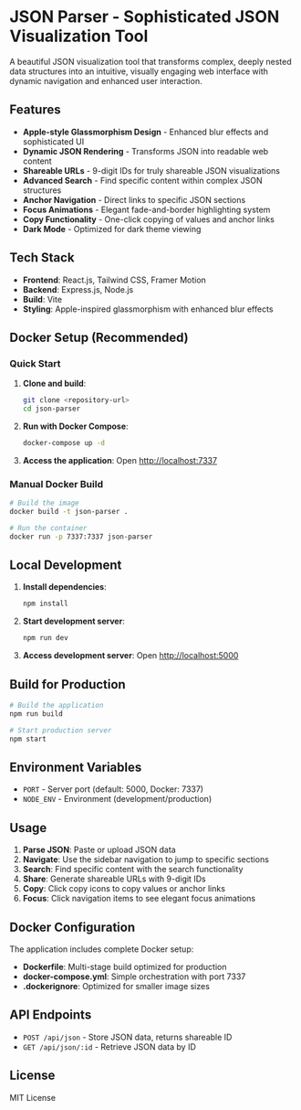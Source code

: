 # JSON Parser - Sophisticated JSON Visualization Tool

A beautiful JSON visualization tool that transforms complex, deeply nested data structures into an intuitive, visually engaging web interface with dynamic navigation and enhanced user interaction.

## Features

- **Apple-style Glassmorphism Design** - Enhanced blur effects and sophisticated UI
- **Dynamic JSON Rendering** - Transforms JSON into readable web content
- **Shareable URLs** - 9-digit IDs for truly shareable JSON visualizations
- **Advanced Search** - Find specific content within complex JSON structures
- **Anchor Navigation** - Direct links to specific JSON sections
- **Focus Animations** - Elegant fade-and-border highlighting system
- **Copy Functionality** - One-click copying of values and anchor links
- **Dark Mode** - Optimized for dark theme viewing

## Tech Stack

- **Frontend**: React.js, Tailwind CSS, Framer Motion
- **Backend**: Express.js, Node.js
- **Build**: Vite
- **Styling**: Apple-inspired glassmorphism with enhanced blur effects

## Docker Setup (Recommended)

### Quick Start

1. **Clone and build**:
   ```bash
   git clone <repository-url>
   cd json-parser
   ```

2. **Run with Docker Compose**:
   ```bash
   docker-compose up -d
   ```

3. **Access the application**:
   Open [http://localhost:7337](http://localhost:7337)

### Manual Docker Build

```bash
# Build the image
docker build -t json-parser .

# Run the container
docker run -p 7337:7337 json-parser
```

## Local Development

1. **Install dependencies**:
   ```bash
   npm install
   ```

2. **Start development server**:
   ```bash
   npm run dev
   ```

3. **Access development server**:
   Open [http://localhost:5000](http://localhost:5000)

## Build for Production

```bash
# Build the application
npm run build

# Start production server
npm start
```

## Environment Variables

- `PORT` - Server port (default: 5000, Docker: 7337)
- `NODE_ENV` - Environment (development/production)

## Usage

1. **Parse JSON**: Paste or upload JSON data
2. **Navigate**: Use the sidebar navigation to jump to specific sections
3. **Search**: Find specific content with the search functionality
4. **Share**: Generate shareable URLs with 9-digit IDs
5. **Copy**: Click copy icons to copy values or anchor links
6. **Focus**: Click navigation items to see elegant focus animations

## Docker Configuration

The application includes complete Docker setup:

- **Dockerfile**: Multi-stage build optimized for production
- **docker-compose.yml**: Simple orchestration with port 7337
- **.dockerignore**: Optimized for smaller image sizes

## API Endpoints

- `POST /api/json` - Store JSON data, returns shareable ID
- `GET /api/json/:id` - Retrieve JSON data by ID

## License

MIT License